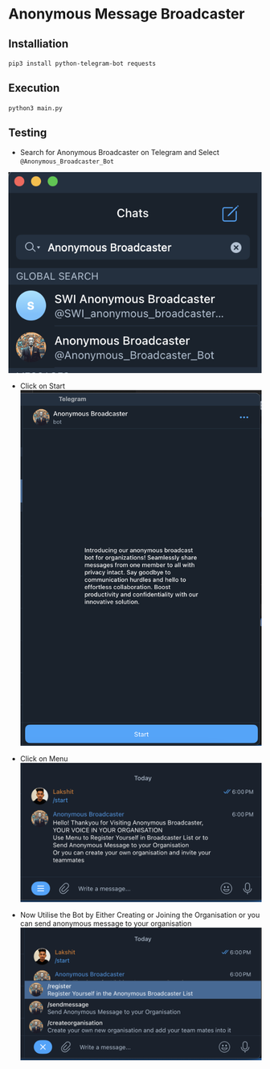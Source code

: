 # Anonymous Message Broadcaster

## Installiation

 `pip3 install python-telegram-bot requests`

## Execution

`python3 main.py`

## Testing

- Search for Anonymous Broadcaster on Telegram and Select `@Anonymous_Broadcaster_Bot`

![alt text](/images/image.png)

- Click on Start
![alt text](/images/image-1.png)

- Click on Menu
![alt text](/images/image-2.png)

- Now Utilise the Bot by Either Creating or Joining the Organisation or you can send anonymous message to your organisation
![alt text](/images/image-3.png)